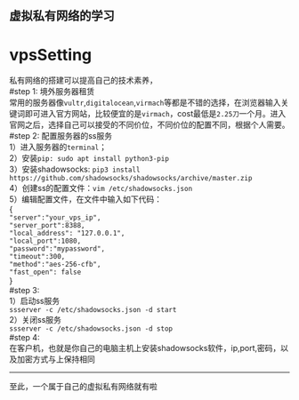 虚拟私有网络的学习
---------------------------
# vpsSetting<br>
  私有网络的搭建可以提高自己的技术素养，<br>
#step 1: 境外服务器租赁<br>
  常用的服务器像`vultr`,`digitalocean`,`virmach`等都是不错的选择，在浏览器输入关键词即可进入官方网站，比较便宜的是`virmach`，cost最低是`2.25刀`一个月。进入官网之后，选择自己可以接受的不同价位，不同价位的配置不同，根据个人需要。<br>
#step 2: 配置服务器的ss服务<br>
  1）进入服务器的`terminal`；<br>
  2）安装`pip: sudo apt install python3-pip`<br>
  3）安装shadowsocks: `pip3 install https://github.com/shadowsocks/shadowsocks/archive/master.zip`<br>
  4）创建ss的配置文件：`vim /etc/shadowsocks.json`<br>
  5）编辑配置文件，在文件中输入如下代码：<br>
  {<br>
  `"server":"your_vps_ip",`<br>
  `"server_port":8388,`<br>
  `"local_address": "127.0.0.1",`<br>
  `"local_port":1080,`<br>
  `"password":"mypassword",`<br>
  `"timeout":300,`<br>
  `"method":"aes-256-cfb",`<br>
  `"fast_open": false`<br>
  }<br>
#step 3: <br>
  1）启动ss服务<br>
    `ssserver -c /etc/shadowsocks.json -d start`<br>
  2）关闭ss服务<br>
    `ssserver -c /etc/shadowsocks.json -d stop`<br>
#step 4:<br>
  在客户机，也就是你自己的电脑主机上安装shadowsocks软件，ip,port,密码，以及加密方式与上保持相同<br>

-----------------

  至此，一个属于自己的虚拟私有网络就有啦<br>

